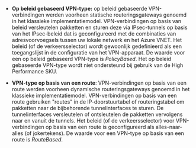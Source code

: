 - **Op beleid gebaseerd VPN-type:** op beleid gebaseerde VPN-verbindingen werden voorheen statische routeringsgateways genoemd in het klassieke implementatiemodel. VPN-verbindingen op basis van beleid versleutelen pakketten en sturen deze via IPsec-tunnels op basis van het IPsec-beleid dat is geconfigureerd met de combinaties van adresvoorvoegsels tussen uw lokale netwerk en het Azure VNET. Het beleid (of de verkeersselector) wordt gewoonlijk gedefinieerd als een toegangslijst in de configuratie van het VPN-apparaat. De waarde voor een op beleid gebaseerd VPN-type is *PolicyBased*. Het op beleid gebaseerde VPN-type wordt niet ondersteund bij gebruik van de High Performance SKU.

- **VPN-type op basis van een route**: VPN-verbindingen op basis van een route werden voorheen dynamische routeringsgateways genoemd in het klassieke implementatiemodel. VPN-verbindingen op basis van een route gebruiken "routes" in de IP-doorstuurtabel of routeringstabel om pakketten naar de bijbehorende tunnelinterfaces te sturen. De tunnelinterfaces versleutelen of ontsleutelen de pakketten vervolgens naar en vanuit de tunnels. Het beleid (of de verkeersselector) voor VPN-verbindingen op basis van een route is geconfigureerd als alles-naar-alles (of jokertekens). De waarde voor een VPN-type op basis van een route is *RouteBased*.


<!--HONumber=ago16_HO4-->


